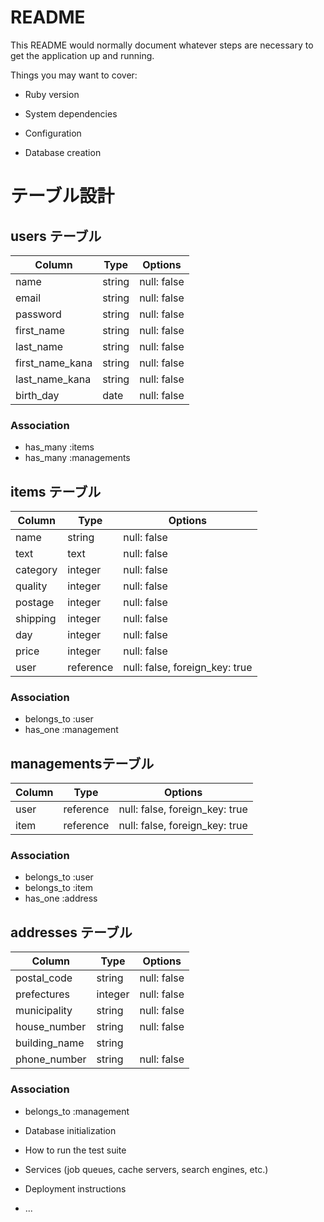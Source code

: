 # README

This README would normally document whatever steps are necessary to get the
application up and running.

Things you may want to cover:

* Ruby version

* System dependencies

* Configuration

* Database creation


# テーブル設計

## users テーブル
| Column          | Type   | Options     |
| --------------- | ------ | ----------- |
| name            | string | null: false |
| email           | string | null: false |
| password        | string | null: false |
| first_name      | string | null: false |
| last_name       | string | null: false |
| first_name_kana | string | null: false |
| last_name_kana  | string | null: false |
| birth_day       | date   | null: false |
### Association
- has_many :items
- has_many :managements

## items テーブル
| Column       | Type       | Options                        |
| ------------ | ---------- | ------------------------------ |
| name         | string     | null: false                    |
| text         | text       | null: false                    |
| category     | integer    | null: false                    |
| quality      | integer    | null: false                    |
| postage      | integer    | null: false                    |
| shipping     | integer    | null: false                    |
| day          | integer    | null: false                    |
| price        | integer    | null: false                    |
| user         | reference  | null: false, foreign_key: true |
### Association
- belongs_to :user
- has_one :management

## managementsテーブル
| Column       | Type       | Options                        |
| ------------ | ---------- | ------------------------------ |
| user         | reference  | null: false, foreign_key: true |
| item         | reference  | null: false, foreign_key: true |
### Association
- belongs_to :user
- belongs_to :item
- has_one :address

## addresses テーブル
| Column        | Type       | Options                        |
| ------------- | ---------- | ------------------------------ |
| postal_code   | string     | null: false                    |
| prefectures   | integer    | null: false                    |
| municipality  | string     | null: false                    |
| house_number  | string     | null: false                    | 
| building_name | string     |                                |
| phone_number  | string     | null: false                    |
### Association
- belongs_to :management


* Database initialization

* How to run the test suite

* Services (job queues, cache servers, search engines, etc.)

* Deployment instructions

* ...
